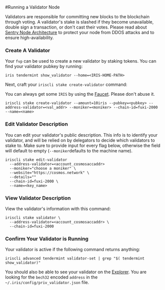 #Running a Validator Node

Validators are responsible for committing new blocks to the blockchain through voting. A validator's stake is slashed if they become unavailable, double sign a transaction, or don't cast their votes. Please read about [Sentry Node Architecture](https://github.com/kidinamoto01/testnets-1/blob/master/testnets/docs/Setup%20A%20Sentry%20Node.md) to protect your node from DDOS attacks and to ensure high-availability.

### Create A Validator

Your `fvp` can be used to create a new validator by staking tokens. You can find your validator pubkey by running:

```
iris tendermint show_validator --home=<IRIS-HOME-PATH>
```

Next, craft your `iriscli stake create-validator` command:

You can always get some `IRIS`  by using the [Faucet](https://testnet.irisplorer.io/#/faucet). Please don't abuse it.

```
iriscli stake create-validator --amount=10iris --pubkey=<pubkey> --address-validator=<val_addr> --moniker=<moniker> --chain-id=fuxi-2000 --name=<name>
```

### Edit Validator Description

You can edit your validator's public description. This info is to identify your validator, and will be relied on by delegators to decide which validators to stake to. Make sure to provide input for every flag below, otherwise the field will default to empty (`--moniker`defaults to the machine name).

```
iriscli stake edit-validator
  --address-validator=<account_cosmosaccaddr>
  --moniker="choose a moniker" \
  --website="https://cosmos.network" \
  --details=""
  --chain-id=fuxi-2000 \
  --name=<key_name>
```

### View Validator Description

View the validator's information with this command:

```
iriscli stake validator \
  --address-validator=<account_cosmosaccaddr> \
  --chain-id=fuxi-2000
```

### Confirm Your Validator is Running

Your validator is active if the following command returns anything:

```
iriscli advanced tendermint validator-set | grep "$( tendermint show_validator)"
```

You should also be able to see your validator on the [Explorer](https://testnet.irisplorer.io). You are looking for the `bech32` encoded `address` in the `~/.iris/config/priv_validator.json` file.

